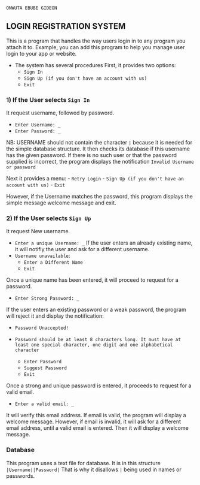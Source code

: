 ```
ONWUTA EBUBE GIDEON
```
## LOGIN REGISTRATION SYSTEM

This is a program that handles the way users login in to any program you attach
it to. Example, you can add this program to help you manage user login to your
app or website.

* The system has several procedures
First, it provides two options:
	- `Sign In`
	- `Sign Up (if you don't have an account with us)`
	- `Exit`

### 1) If the User selects `Sign In`
It request username, followed by password.
* `Enter Username: _`
* `Enter Password: _`

NB: USERNAME should not contain the character `|` because it is needed for the
simple database structure.
It then checks its database if this username has the given password.
If there is no such user or that the password supplied is incorrect,
the program displays the notification
`Invalid Username or password`

Next it provides a menu:
	- `Retry Login`
	- `Sign Up (if you don't have an account with us)`
	- `Exit`

However, if the Username matches the password, this program displays the
simple message welcome message and exit.

### 2) If the User selects `Sign Up`
It request New username.
* `Enter a unique Username: _`
If the user enters an already existing name, it will notifiy the user and
ask for a different username.
* `Username unavailable`:
	- `Enter a Different Name`
	- `Exit`

Once a unique name has been entered, it will proceed to request for a password.
* `Enter Strong Password: _`

If the user enters an existing password or a weak password, the program will
reject it and display the notification:

* `Password Unaccepted!`
* `Password should be at least 8 characters long. It must have at least
one special character, one digit and one alphabetical character`

	- `Enter Password`
	- `Suggest Password`
	- `Exit`

Once a strong and unique password is entered, it proceeds to request for
a valid email.
* `Enter a valid email: _`

It will verify this email address. If email is valid, the program will
display a welcome message.
However, if email is invalid, it will ask for a different email address,
until a valid email is entered. Then it will display a welcome message.


### Database

This program uses a text file for database. It is in this structure
`|Username||Password|`
That is why it disallows `|` being used in names or passwords.
